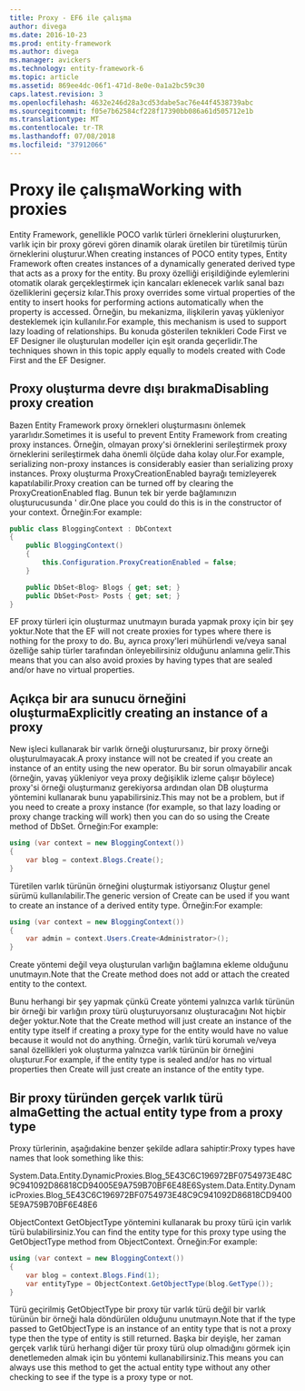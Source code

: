 ```yaml
---
title: Proxy - EF6 ile çalışma
author: divega
ms.date: 2016-10-23
ms.prod: entity-framework
ms.author: divega
ms.manager: avickers
ms.technology: entity-framework-6
ms.topic: article
ms.assetid: 869ee4dc-06f1-471d-8e0e-0a1a2bc59c30
caps.latest.revision: 3
ms.openlocfilehash: 4632e246d28a3cd53dabe5ac76e44f4538739abc
ms.sourcegitcommit: f05e7b62584cf228f17390bb086a61d505712e1b
ms.translationtype: MT
ms.contentlocale: tr-TR
ms.lasthandoff: 07/08/2018
ms.locfileid: "37912066"
---
```

# <a name="working-with-proxies"></a><span data-ttu-id="7f8d6-102">Proxy ile çalışma</span><span class="sxs-lookup"><span data-stu-id="7f8d6-102">Working with proxies</span></span>
<span data-ttu-id="7f8d6-103">Entity Framework, genellikle POCO varlık türleri örneklerini oluştururken, varlık için bir proxy görevi gören dinamik olarak üretilen bir türetilmiş türün örneklerini oluşturur.</span><span class="sxs-lookup"><span data-stu-id="7f8d6-103">When creating instances of POCO entity types, Entity Framework often creates instances of a dynamically generated derived type that acts as a proxy for the entity.</span></span> <span data-ttu-id="7f8d6-104">Bu proxy özelliği erişildiğinde eylemlerini otomatik olarak gerçekleştirmek için kancaları eklenecek varlık sanal bazı özelliklerini geçersiz kılar.</span><span class="sxs-lookup"><span data-stu-id="7f8d6-104">This proxy overrides some virtual properties of the entity to insert hooks for performing actions automatically when the property is accessed.</span></span> <span data-ttu-id="7f8d6-105">Örneğin, bu mekanizma, ilişkilerin yavaş yükleniyor desteklemek için kullanılır.</span><span class="sxs-lookup"><span data-stu-id="7f8d6-105">For example, this mechanism is used to support lazy loading of relationships.</span></span> <span data-ttu-id="7f8d6-106">Bu konuda gösterilen teknikleri Code First ve EF Designer ile oluşturulan modeller için eşit oranda geçerlidir.</span><span class="sxs-lookup"><span data-stu-id="7f8d6-106">The techniques shown in this topic apply equally to models created with Code First and the EF Designer.</span></span>  

## <a name="disabling-proxy-creation"></a><span data-ttu-id="7f8d6-107">Proxy oluşturma devre dışı bırakma</span><span class="sxs-lookup"><span data-stu-id="7f8d6-107">Disabling proxy creation</span></span>  

<span data-ttu-id="7f8d6-108">Bazen Entity Framework proxy örnekleri oluşturmasını önlemek yararlıdır.</span><span class="sxs-lookup"><span data-stu-id="7f8d6-108">Sometimes it is useful to prevent Entity Framework from creating proxy instances.</span></span> <span data-ttu-id="7f8d6-109">Örneğin, olmayan proxy'si örneklerini serileştirmek proxy örneklerini serileştirmek daha önemli ölçüde daha kolay olur.</span><span class="sxs-lookup"><span data-stu-id="7f8d6-109">For example, serializing non-proxy instances is considerably easier than serializing proxy instances.</span></span> <span data-ttu-id="7f8d6-110">Proxy oluşturma ProxyCreationEnabled bayrağı temizleyerek kapatılabilir.</span><span class="sxs-lookup"><span data-stu-id="7f8d6-110">Proxy creation can be turned off by clearing the ProxyCreationEnabled flag.</span></span> <span data-ttu-id="7f8d6-111">Bunun tek bir yerde bağlamınızın oluşturucusunda ' dir.</span><span class="sxs-lookup"><span data-stu-id="7f8d6-111">One place you could do this is in the constructor of your context.</span></span> <span data-ttu-id="7f8d6-112">Örneğin:</span><span class="sxs-lookup"><span data-stu-id="7f8d6-112">For example:</span></span>  

``` csharp
public class BloggingContext : DbContext
{
    public BloggingContext()
    {
        this.Configuration.ProxyCreationEnabled = false;
    }  

    public DbSet<Blog> Blogs { get; set; }
    public DbSet<Post> Posts { get; set; }
}
```  

<span data-ttu-id="7f8d6-113">EF proxy türleri için oluşturmaz unutmayın burada yapmak proxy için bir şey yoktur.</span><span class="sxs-lookup"><span data-stu-id="7f8d6-113">Note that the EF will not create proxies for types where there is nothing for the proxy to do.</span></span> <span data-ttu-id="7f8d6-114">Bu, ayrıca proxy'leri mühürlendi ve/veya sanal özelliğe sahip türler tarafından önleyebilirsiniz olduğunu anlamına gelir.</span><span class="sxs-lookup"><span data-stu-id="7f8d6-114">This means that you can also avoid proxies by having types that are sealed and/or have no virtual properties.</span></span>  

## <a name="explicitly-creating-an-instance-of-a-proxy"></a><span data-ttu-id="7f8d6-115">Açıkça bir ara sunucu örneğini oluşturma</span><span class="sxs-lookup"><span data-stu-id="7f8d6-115">Explicitly creating an instance of a proxy</span></span>  

<span data-ttu-id="7f8d6-116">New işleci kullanarak bir varlık örneği oluşturursanız, bir proxy örneği oluşturulmayacak.</span><span class="sxs-lookup"><span data-stu-id="7f8d6-116">A proxy instance will not be created if you create an instance of an entity using the new operator.</span></span> <span data-ttu-id="7f8d6-117">Bu bir sorun olmayabilir ancak (örneğin, yavaş yükleniyor veya proxy değişiklik izleme çalışır böylece) proxy'si örneği oluşturmanız gerekiyorsa ardından olan DB oluşturma yöntemini kullanarak bunu yapabilirsiniz.</span><span class="sxs-lookup"><span data-stu-id="7f8d6-117">This may not be a problem, but if you need to create a proxy instance (for example, so that lazy loading or proxy change tracking will work) then you can do so using the Create method of DbSet.</span></span> <span data-ttu-id="7f8d6-118">Örneğin:</span><span class="sxs-lookup"><span data-stu-id="7f8d6-118">For example:</span></span>  

``` csharp
using (var context = new BloggingContext())
{
    var blog = context.Blogs.Create();
}
```  

<span data-ttu-id="7f8d6-119">Türetilen varlık türünün örneğini oluşturmak istiyorsanız Oluştur genel sürümü kullanılabilir.</span><span class="sxs-lookup"><span data-stu-id="7f8d6-119">The generic version of Create can be used if you want to create an instance of a derived entity type.</span></span> <span data-ttu-id="7f8d6-120">Örneğin:</span><span class="sxs-lookup"><span data-stu-id="7f8d6-120">For example:</span></span>  

``` csharp
using (var context = new BloggingContext())
{
    var admin = context.Users.Create<Administrator>();
}
```  

<span data-ttu-id="7f8d6-121">Create yöntemi değil veya oluşturulan varlığın bağlamına ekleme olduğunu unutmayın.</span><span class="sxs-lookup"><span data-stu-id="7f8d6-121">Note that the Create method does not add or attach the created entity to the context.</span></span>  

<span data-ttu-id="7f8d6-122">Bunu herhangi bir şey yapmak çünkü Create yöntemi yalnızca varlık türünün bir örneği bir varlığın proxy türü oluşturuyorsanız oluşturacağını Not hiçbir değer yoktur.</span><span class="sxs-lookup"><span data-stu-id="7f8d6-122">Note that the Create method will just create an instance of the entity type itself if creating a proxy type for the entity would have no value because it would not do anything.</span></span> <span data-ttu-id="7f8d6-123">Örneğin, varlık türü korumalı ve/veya sanal özellikleri yok oluşturma yalnızca varlık türünün bir örneğini oluşturur.</span><span class="sxs-lookup"><span data-stu-id="7f8d6-123">For example, if the entity type is sealed and/or has no virtual properties then Create will just create an instance of the entity type.</span></span>  

## <a name="getting-the-actual-entity-type-from-a-proxy-type"></a><span data-ttu-id="7f8d6-124">Bir proxy türünden gerçek varlık türü alma</span><span class="sxs-lookup"><span data-stu-id="7f8d6-124">Getting the actual entity type from a proxy type</span></span>  

<span data-ttu-id="7f8d6-125">Proxy türlerinin, aşağıdakine benzer şekilde adlara sahiptir:</span><span class="sxs-lookup"><span data-stu-id="7f8d6-125">Proxy types have names that look something like this:</span></span>  

<span data-ttu-id="7f8d6-126">System.Data.Entity.DynamicProxies.Blog_5E43C6C196972BF0754973E48C9C941092D86818CD94005E9A759B70BF6E48E6</span><span class="sxs-lookup"><span data-stu-id="7f8d6-126">System.Data.Entity.DynamicProxies.Blog_5E43C6C196972BF0754973E48C9C941092D86818CD94005E9A759B70BF6E48E6</span></span>  

<span data-ttu-id="7f8d6-127">ObjectContext GetObjectType yöntemini kullanarak bu proxy türü için varlık türü bulabilirsiniz.</span><span class="sxs-lookup"><span data-stu-id="7f8d6-127">You can find the entity type for this proxy type using the GetObjectType method from ObjectContext.</span></span> <span data-ttu-id="7f8d6-128">Örneğin:</span><span class="sxs-lookup"><span data-stu-id="7f8d6-128">For example:</span></span>  

``` csharp
using (var context = new BloggingContext())
{
    var blog = context.Blogs.Find(1);
    var entityType = ObjectContext.GetObjectType(blog.GetType());
}
```  

<span data-ttu-id="7f8d6-129">Türü geçirilmiş GetObjectType bir proxy tür varlık türü değil bir varlık türünün bir örneği hala döndürülen olduğunu unutmayın.</span><span class="sxs-lookup"><span data-stu-id="7f8d6-129">Note that if the type passed to GetObjectType is an instance of an entity type that is not a proxy type then the type of entity is still returned.</span></span> <span data-ttu-id="7f8d6-130">Başka bir deyişle, her zaman gerçek varlık türü herhangi diğer tür proxy türü olup olmadığını görmek için denetlemeden almak için bu yöntemi kullanabilirsiniz.</span><span class="sxs-lookup"><span data-stu-id="7f8d6-130">This means you can always use this method to get the actual entity type without any other checking to see if the type is a proxy type or not.</span></span>  
